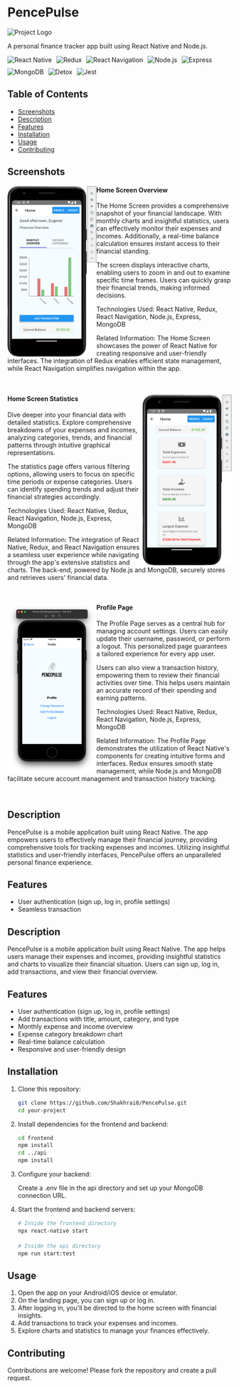 # PencePulse

![Project Logo]()

A personal finance tracker app built using React Native and Node.js.

<div style="display: flex; flex-wrap: wrap; gap: 10px; align-items: center;">
  <img src="https://img.shields.io/badge/React%20Native-61DAFB?style=for-the-badge&logo=react&logoColor=white" alt="React Native"/>
  <img src="https://img.shields.io/badge/Redux-764ABC?style=for-the-badge&logo=redux&logoColor=white" alt="Redux"/>
  <img src="https://img.shields.io/badge/React%20Navigation-000000?style=for-the-badge&logo=react&logoColor=white" alt="React Navigation"/>
  <img src="https://img.shields.io/badge/Node.js-339933?style=for-the-badge&logo=node.js&logoColor=white" alt="Node.js"/>
  <img src="https://img.shields.io/badge/Express-000000?style=for-the-badge&logo=express&logoColor=white" alt="Express"/>
  <img src="https://img.shields.io/badge/MongoDB-47A248?style=for-the-badge&logo=mongodb&logoColor=white" alt="MongoDB"/>
  <img src="https://img.shields.io/badge/Detox-121212?style=for-the-badge&logo=detox&logoColor=white" alt="Detox"/>
  <img src="https://img.shields.io/badge/Jest-C21325?style=for-the-badge&logo=jest&logoColor=white" alt="Jest"/>
</div>

## Table of Contents

- [Screenshots](#screenshots)
- [Description](#description)
- [Features](#features)
- [Installation](#installation)
- [Usage](#usage)
- [Contributing](#contributing)

## Screenshots

<div class="screenshot">
  <img src="common/img/HomeScreen.png" alt="Home Screen - Overview" align="left" width="200px"/>
  <div class="screenshot-description">
    <h4>Home Screen Overview</h4>
    <p>The Home Screen provides a comprehensive snapshot of your financial landscape. With monthly charts and insightful statistics, users can effectively monitor their expenses and incomes. Additionally, a real-time balance calculation ensures instant access to their financial standing.</p>
    <p>The screen displays interactive charts, enabling users to zoom in and out to examine specific time frames. Users can quickly grasp their financial trends, making informed decisions.</p>
    <p>Technologies Used: React Native, Redux, React Navigation, Node.js, Express, MongoDB</p>
    <p>Related Information: The Home Screen showcases the power of React Native for creating responsive and user-friendly interfaces. The integration of Redux enables efficient state management, while React Navigation simplifies navigation within the app.</p>
  </div>
  <br clear="left"/>
</div>

<div class="screenshot">
  <img src="common/img/HomeScreen2.png" alt="Home Screen - Statistics" align="right" width="200px"/>
  <div class="screenshot-description">
    <h4>Home Screen Statistics</h4>
    <p>Dive deeper into your financial data with detailed statistics. Explore comprehensive breakdowns of your expenses and incomes, analyzing categories, trends, and financial patterns through intuitive graphical representations.</p>
    <p>The statistics page offers various filtering options, allowing users to focus on specific time periods or expense categories. Users can identify spending trends and adjust their financial strategies accordingly.</p>
    <p>Technologies Used: React Native, Redux, React Navigation, Node.js, Express, MongoDB</p>
    <p>Related Information: The integration of React Native, Redux, and React Navigation ensures a seamless user experience while navigating through the app's extensive statistics and charts. The back-end, powered by Node.js and MongoDB, securely stores and retrieves users' financial data.</p>
  </div>
  <br clear="right"/>
</div>

<div class="screenshot">
  <img src="common/img/ProfilePage.png" alt="Profile Page" align="left" width="200px"/>
  <div class="screenshot-description">
    <h4>Profile Page</h4>
    <p>The Profile Page serves as a central hub for managing account settings. Users can easily update their username, password, or perform a logout. This personalized page guarantees a tailored experience for every app user.</p>
    <p>Users can also view a transaction history, empowering them to review their financial activities over time. This helps users maintain an accurate record of their spending and earning patterns.</p>
    <p>Technologies Used: React Native, Redux, React Navigation, Node.js, Express, MongoDB</p>
    <p>Related Information: The Profile Page demonstrates the utilization of React Native's components for creating intuitive forms and interfaces. Redux ensures smooth state management, while Node.js and MongoDB facilitate secure account management and transaction history tracking.</p>
  </div>
  <br clear="left"/>
</div>

## Description

PencePulse is a mobile application built using React Native. The app empowers users to effectively manage their financial journey, providing comprehensive tools for tracking expenses and incomes. Utilizing insightful statistics and user-friendly interfaces, PencePulse offers an unparalleled personal finance experience.

## Features

- User authentication (sign up, log in, profile settings)
- Seamless transaction



## Description

PencePulse is a mobile application built using React Native. The app helps users manage their expenses and incomes, providing insightful statistics and charts to visualize their financial situation. Users can sign up, log in, add transactions, and view their financial overview.

## Features

- User authentication (sign up, log in, profile settings)
- Add transactions with title, amount, category, and type
- Monthly expense and income overview
- Expense category breakdown chart
- Real-time balance calculation
- Responsive and user-friendly design

## Installation

1. Clone this repository:

   ```bash
   git clone https://github.com/Shakhrai8/PencePulse.git
   cd your-project
   ```

2. Install dependencies for the frontend and backend:

   ```bash
   cd frontend
   npm install
   cd ../api
   npm install
   ```

3. Configure your backend:

   Create a .env file in the api directory and set up your MongoDB connection URL.

4. Start the frontend and backend servers:

   ```bash
   # Inside the frontend directory
   npx react-native start

   # Inside the api directory
   npm run start:test
   ```

## Usage

1. Open the app on your Android/iOS device or emulator.
2. On the landing page, you can sign up or log in.
3. After logging in, you'll be directed to the home screen with financial insights.
4. Add transactions to track your expenses and incomes.
5. Explore charts and statistics to manage your finances effectively.


## Contributing

Contributions are welcome! Please fork the repository and create a pull request.